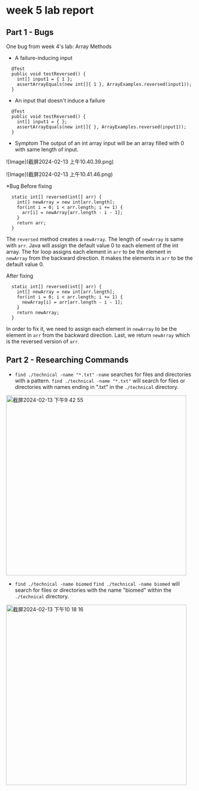# week 5 lab report
## Part 1 - Bugs
One bug from week 4's lab: Array Methods
* A failure-inducing input
```
  @Test
  public void testReversed() {
    int[] input1 = { 1 };
    assertArrayEquals(new int[]{ 1 }, ArrayExamples.reversed(input1));
  }
```
* An input that doesn't induce a failure
```
  @Test
  public void testReversed() {
    int[] input1 = { };
    assertArrayEquals(new int[]{ }, ArrayExamples.reversed(input1));
  }
```
* Symptom
The output of an int array input will be an array filled with 0 with same length of input.

![Image](截屏2024-02-13 上午10.40.39.png)

![Image](截屏2024-02-13 上午10.41.46.png)

*Bug
Before fixing
```
  static int[] reversed(int[] arr) {
    int[] newArray = new int[arr.length];
    for(int i = 0; i < arr.length; i += 1) {
      arr[i] = newArray[arr.length - i - 1];
    }
    return arr;
  }
```
The `reversed` method creates a `newArray`. The length of `newArray` is same with `arr`. Java will assign the default value 0 to each element of the int array. The for loop assigns each element in `arr` to be the element in `newArray` from the backward direction. It makes the elements in `arr` to be the default value 0. 

After fixing 
```
  static int[] reversed(int[] arr) {
    int[] newArray = new int[arr.length];
    for(int i = 0; i < arr.length; i += 1) {
      newArray[i] = arr[arr.length - i - 1];
    }
    return newArray;
  }
```
In order to fix it, we need to assign each element in `newArray` to be the element in `arr` from the backward direction. Last, we return `newArray` which is the reversed version of `arr`.
## Part 2 - Researching Commands
* `find ./technical -name "*.txt"`
`-name` searches for files and directories with a pattern. `find ./technical -name "*.txt"` will search for files or directories with names ending in ".txt" in the `./technical` directory.

<img width="486" alt="截屏2024-02-13 下午9 42 55" src="https://github.com/qiwenxu697/cse15l-w5lab-report/assets/147675962/9b025875-8cce-4157-a2c9-d33da354202f">

* `find ./technical -name biomed`
`find ./technical -name biomed` will search for files or directories with the name "biomed" within the `./technical` directory.
<img width="487" alt="截屏2024-02-13 下午10 18 16" src="https://github.com/qiwenxu697/cse15l-w5lab-report/assets/147675962/8f33ce0b-6e0d-428f-971a-c556fd8a45ab">
